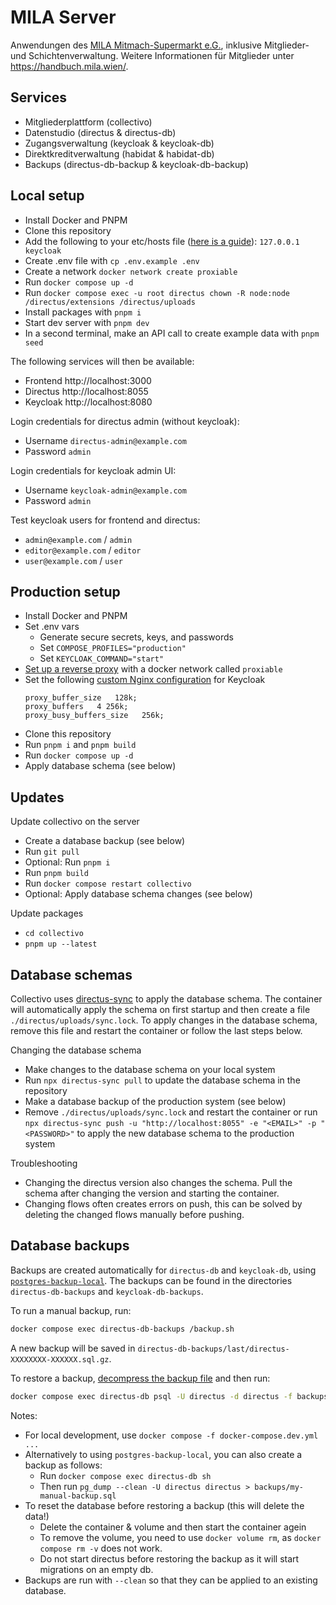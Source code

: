# MILA Server

Anwendungen des [MILA Mitmach-Supermarkt e.G.](https://www.mila.wien/), inklusive Mitglieder- und Schichtenverwaltung. Weitere Informationen für Mitglieder unter https://handbuch.mila.wien/.

## Services

- Mitgliederplattform (collectivo)
- Datenstudio (directus & directus-db)
- Zugangsverwaltung (keycloak & keycloak-db)
- Direktkreditverwaltung (habidat & habidat-db)
- Backups (directus-db-backup & keycloak-db-backup)

## Local setup

- Install Docker and PNPM
- Clone this repository
- Add the following to your etc/hosts file ([here is a guide](https://www.howtogeek.com/27350/beginner-geek-how-to-edit-your-hosts-file/)): `127.0.0.1 keycloak`
- Create .env file with `cp .env.example .env`
- Create a network `docker network create proxiable`
- Run `docker compose up -d`
- Run `docker compose exec -u root directus chown -R node:node /directus/extensions /directus/uploads`
- Install packages with `pnpm i`
- Start dev server with `pnpm dev`
- In a second terminal, make an API call to create example data with `pnpm seed`

The following services will then be available:

- Frontend http://localhost:3000
- Directus http://localhost:8055
- Keycloak http://localhost:8080

Login credentials for directus admin (without keycloak):

- Username `directus-admin@example.com`
- Password `admin`

Login credentials for keycloak admin UI:

- Username `keycloak-admin@example.com`
- Password `admin`

Test keycloak users for frontend and directus:

- `admin@example.com` / `admin`
- `editor@example.com` / `editor`
- `user@example.com` / `user`

## Production setup

- Install Docker and PNPM
- Set .env vars
  - Generate secure secrets, keys, and passwords
  - Set `COMPOSE_PROFILES="production"`
  - Set `KEYCLOAK_COMMAND="start"`
- [Set up a reverse proxy](https://www.linode.com/docs/guides/using-nginx-proxy-manager/) with a docker network called `proxiable`
- Set the following [custom Nginx configuration](https://stackoverflow.com/questions/56126864) for Keycloak
  ```
  proxy_buffer_size   128k;
  proxy_buffers   4 256k;
  proxy_busy_buffers_size   256k;
  ```
- Clone this repository
- Run `pnpm i` and `pnpm build`
- Run `docker compose up -d`
- Apply database schema (see below)

## Updates

Update collectivo on the server

- Create a database backup (see below)
- Run `git pull`
- Optional: Run `pnpm i`
- Run `pnpm build`
- Run `docker compose restart collectivo`
- Optional: Apply database schema changes (see below)

Update packages

- `cd collectivo`
- `pnpm up --latest`

## Database schemas

Collectivo uses [directus-sync](https://github.com/tractr/directus-sync) to apply the database schema.
The container will automatically apply the schema on first startup and then create a file `./directus/uploads/sync.lock`.
To apply changes in the database schema, remove this file and restart the container or follow the last steps below.

Changing the database schema

- Make changes to the database schema on your local system
- Run `npx directus-sync pull` to update the database schema in the repository
- Make a database backup of the production system (see below)
- Remove `./directus/uploads/sync.lock` and restart the container or run `npx directus-sync push -u "http://localhost:8055" -e "<EMAIL>" -p "<PASSWORD>"` to apply the new database schema to the production system

Troubleshooting

- Changing the directus version also changes the schema. Pull the schema after changing the version and starting the container.
- Changing flows often creates errors on push, this can be solved by deleting the changed flows manually before pushing.

## Database backups

Backups are created automatically for `directus-db` and `keycloak-db`, using [`postgres-backup-local`](https://github.com/prodrigestivill/docker-postgres-backup-local?tab=readme-ov-file#how-the-backups-folder-works). The backups can be found in the directories `directus-db-backups` and `keycloak-db-backups`.

To run a manual backup, run:

```sh
docker compose exec directus-db-backups /backup.sh
```

A new backup will be saved in `directus-db-backups/last/directus-XXXXXXXX-XXXXXX.sql.gz`.

To restore a backup, [decompress the backup file](https://www.wikihow.com/Extract-a-Gz-File) and then run:

```sh
docker compose exec directus-db psql -U directus -d directus -f backups/last/directus-XXXXXXXX-XXXXXX.sql
```

Notes:

- For local development, use `docker compose -f docker-compose.dev.yml ...`
- Alternatively to using `postgres-backup-local`, you can also create a backup as follows:
  - Run `docker compose exec directus-db sh`
  - Then run `pg_dump --clean -U directus directus > backups/my-manual-backup.sql`
- To reset the database before restoring a backup (this will delete the data!)
  - Delete the container & volume and then start the container agein
  - To remove the volume, you need to use `docker volume rm`, as `docker compose rm -v` does not work.
  - Do not start directus before restoring the backup as it will start migrations on an empty db.
- Backups are run with `--clean` so that they can be applied to an existing database.
